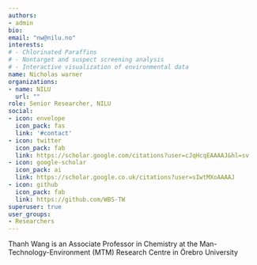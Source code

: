 ```yaml
---
authors:
- admin
bio: 
email: "nw@nilu.no"
interests:
# - Chlorinated Paraffins
# - Nontarget and suspect screening analysis
# - Interactive visualization of environmental data
name: Nicholas warner
organizations:
- name: NILU
  url: ""
role: Senior Researcher, NILU
social:
- icon: envelope
  icon_pack: fas
  link: '#contact'
- icon: twitter
  icon_pack: fab
  link: https://scholar.google.com/citations?user=cJqHcqEAAAAJ&hl=sv
- icon: google-scholar
  icon_pack: ai
  link: https://scholar.google.co.uk/citations?user=sIwtMXoAAAAJ
- icon: github
  icon_pack: fab
  link: https://github.com/WBS-TW
superuser: true
user_groups:
- Researchers
---
```


Thanh Wang is an Associate Professor in Chemistry at the Man-Technology-Environment (MTM) Research Centre in Örebro University
